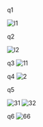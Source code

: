 q1 

![l1](https://user-images.githubusercontent.com/123714247/215960854-945a7f32-8106-4e04-8d88-110c714a716b.png)


q2

![l2](https://user-images.githubusercontent.com/123714247/215960870-fac0365f-b3f2-4b22-9885-d443a0a73f2c.png)



q3
![11](https://user-images.githubusercontent.com/123714247/217431080-a166ff24-ad1e-4a8b-aba8-b76fb72e989d.png)



q4
![2](https://user-images.githubusercontent.com/123714247/217433974-b9ffb5be-93f9-40ff-8ba3-7f26eac70b63.png)




q5

![31](https://user-images.githubusercontent.com/123714247/217435034-3a49a1e0-bcdf-462e-8fad-f18cfcc4abc9.png)
![32](https://user-images.githubusercontent.com/123714247/217435061-58a65a08-fe1b-4f8b-a581-41fac3186049.png)



q6
![66](https://user-images.githubusercontent.com/123714247/217437829-80da883a-e9ef-43c3-b3b3-ca95e7e4b1a5.png)



